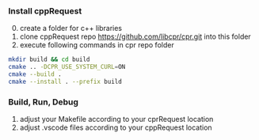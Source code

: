 ### Install cppRequest

0. create a folder for c++ libraries
1. clone cppRequest repo <https://github.com/libcpr/cpr.git> into this folder
2. execute following commands in cpr repo folder
```bash
mkdir build && cd build
cmake .. -DCPR_USE_SYSTEM_CURL=ON
cmake --build .
cmake --install . --prefix build
```

### Build, Run, Debug

1. adjust your Makefile according to your cprRequest location
2. adjust .vscode files according to your cppRequest location
